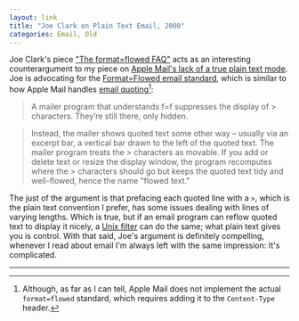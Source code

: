 ```yaml
---
layout: link
title: "Joe Clark on Plain Text Email, 2000"
categories: Email, Old
---
```


Joe Clark's piece ["The format=flowed FAQ"](https://joeclark.org/ffaq.html) acts as an interesting counterargument to my piece on [Apple Mail's lack of a true plain text mode](https://blog.robenkleene.com/2019/04/14/apple-mail-doesnt-support-plain-text/). Joe is advocating for the [Format=Flowed email standard](https://www.ietf.org/rfc/rfc2646.txt), which is similar to how Apple Mail handles [email quoting](https://en.wikipedia.org/wiki/Posting_style)[^noformatflowed]:

> A mailer program that understands f=f suppresses the display of > characters. They’re still there, only hidden.

> Instead, the mailer shows quoted text some other way – usually via an excerpt bar, a vertical bar drawn to the left of the quoted text. The mailer program treats the > characters as movable. If you add or delete text or resize the display window, the program recomputes where the > characters should go but keeps the quoted text tidy and well-flowed, hence the name "flowed text."

The just of the argument is that prefacing each quoted line with a `>`, which is the plain text convention I prefer, has some issues dealing with lines of varying lengths. Which is true, but if an email program can reflow quoted text to display it nicely, a [Unix filter](https://en.wikipedia.org/wiki/Filter_(software)) can do the same; what plain text gives you is control. With that said, Joe's argument is definitely compelling, whenever I read about email I'm always left with the same impression: It's complicated.

* * *

[^noformatflowed]: Although, as far as I can tell, Apple Mail does not implement the actual `format=flowed` standard, which requires adding it to the `Content-Type` header.

